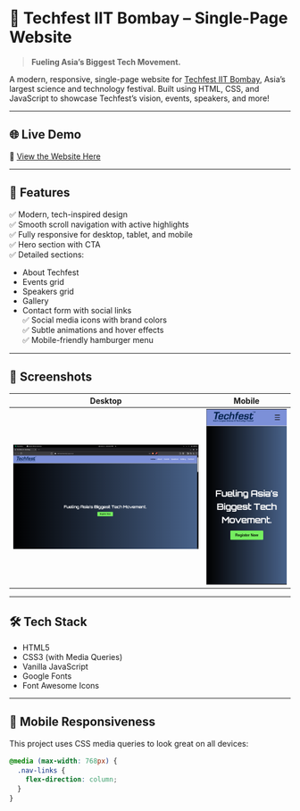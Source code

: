 # 🚀 Techfest IIT Bombay – Single-Page Website

> **Fueling Asia’s Biggest Tech Movement.**

A modern, responsive, single-page website for [Techfest IIT Bombay](https://techfest.org), Asia’s largest science and technology festival. Built using HTML, CSS, and JavaScript to showcase Techfest’s vision, events, speakers, and more!

---

## 🌐 Live Demo

🔗 [View the Website Here](https://suman1040.github.io/techfest-website/)

---

## 🎯 Features

✅ Modern, tech-inspired design  
✅ Smooth scroll navigation with active highlights  
✅ Fully responsive for desktop, tablet, and mobile  
✅ Hero section with CTA  
✅ Detailed sections:
- About Techfest
- Events grid
- Speakers grid
- Gallery
- Contact form with social links  
✅ Social media icons with brand colors  
✅ Subtle animations and hover effects  
✅ Mobile-friendly hamburger menu

---

## 📸 Screenshots

| Desktop | Mobile |
| ------- | ------ |
| ![Desktop Screenshot](https://github.com/SUMAN1040/techfest-website/blob/main/assets/desktop.png) | ![Mobile Screenshot](https://github.com/SUMAN1040/techfest-website/blob/main/assets/mobile.png) |

---

## 🛠️ Tech Stack

- HTML5
- CSS3 (with Media Queries)
- Vanilla JavaScript
- Google Fonts
- Font Awesome Icons

---

## 📱 Mobile Responsiveness

This project uses CSS media queries to look great on all devices:

```css
@media (max-width: 768px) {
  .nav-links {
    flex-direction: column;
  }
}
